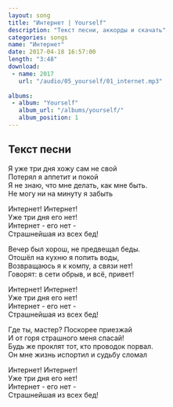 ```yaml
---
layout: song
title: "Интернет | Yourself"
description: "Текст песни, аккорды и скачать"
categories: songs
name: "Интернет"
date: 2017-04-18 16:57:00
length: "3:48"
download:
 - name: 2017
   url: "/audio/05_yourself/01_internet.mp3"
   
albums:
 - album: "Yourself"
   album_url: "/albums/yourself/"
   album_position: 1
---
```



## Текст песни  
Я уже три дня хожу сам не свой  
Потерял я аппетит и покой  
Я не знаю, что мне делать, как мне быть.  
Не могу ни на минуту я забыть  

Интернет! Интернет!  
Уже три дня его нет!  
Интернет - его нет -  
Страшнейшая из всех бед!  

Вечер был хорош, не предвещал беды.  
Отошёл на кухню я попить воды,  
Возвращаюсь я к компу, а связи нет!  
Говорят: в сети обрыв, и всё, привет!  

Интернет! Интернет!  
Уже три дня его нет!  
Интернет - его нет -  
Страшнейшая из всех бед! 

Где ты, мастер? Поскорее приезжай  
И от горя страшного меня спасай!  
Будь же проклят тот, кто проводок порвал.  
Он мне жизнь испортил и судьбу сломал  

Интернет! Интернет!  
Уже три дня его нет!  
Интернет - его нет -  
Страшнейшая из всех бед! 